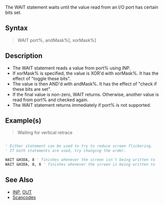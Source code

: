 The WAIT statement waits until the value read from an I/O port has certain bits set.

## Syntax

> WAIT port%, andMask%[, xorMask%]

## Description

* The WAIT statement reads a value from port% using INP.
* If xorMask% is specified, the value is XOR'd with xorMask%. It has the effect of "toggle these bits".
* The value is then AND'd with andMask%. It has the effect of "check if these bits are set".
* If the final value is non-zero, WAIT returns. Otherwise, another value is read from port% and checked again.
* The WAIT statement returns immediately if port% is not supported.

## Example(s)

> Waiting for vertical retrace

```vb

' Either statement can be used to try to reduce screen flickering.
' If both statements are used, try changing the order.

WAIT &H3DA, 8 ' finishes whenever the screen isn't being written to
WAIT &H3DA, 8, 8 ' finishes whenever the screen is being written to

```

## See Also

* [INP](INP), [OUT](OUT)
* [Scancodes](Scancodes)
